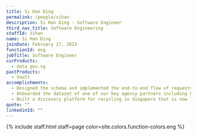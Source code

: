 ```yaml
---
title: Si Han Ding
permalink: /people/sihan
description: Si Han Ding - Software Engineer
third_nav_title: Software Engineering
staffId: sihan
name: Si Han Ding
joinDate: February 27, 2023
functionId: eng
jobTitle: Software Engineer
curProducts:
  - data.gov.sg
pastProducts:
  - Vault
accomplishments:
  - Designed the schema and implemented the end-to-end flow of requests and approvals that enable government officers to access high-value data.
  - Onboarded the dataset of one of our key agency partners including handling calls with them, debugging errors, providing recommendations.
  - Built a discovery platform for recycling in Singapore that is now live (recycle.gov.sg).
quote: ""
linkedinId: ""
---
```


{% include staff.html staff=page color=site.colors.function-colors.eng %}
